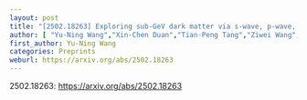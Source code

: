 ```yaml
---
layout: post
title: "[2502.18263] Exploring sub-GeV dark matter via s-wave, p-wave, and resonance annihilation with CMB data"
author: [ "Yu-Ning Wang","Xin-Chen Duan","Tian-Peng Tang","Ziwei Wang","Yue-Lin Sming Tsai" ]
first_author: Yu-Ning Wang
categories: Preprints
weburl: https://arxiv.org/abs/2502.18263
---
```


2502.18263: https://arxiv.org/abs/2502.18263
